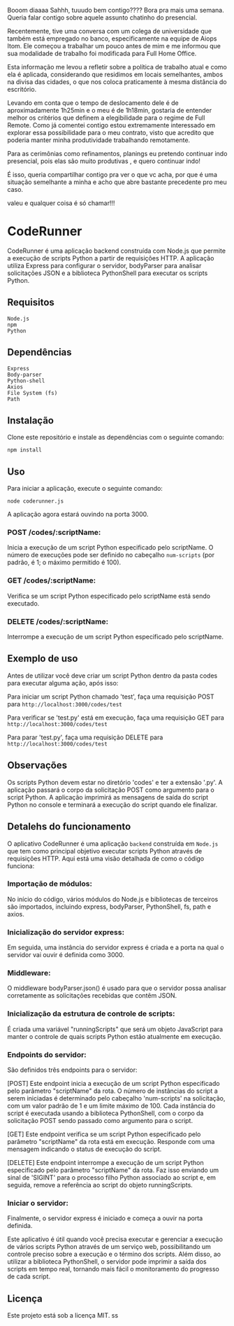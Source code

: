 Booom diaaaa Sahhh, tuuudo bem contigo???? Bora pra mais uma semana.
Queria falar contigo sobre aquele assunto chatinho do presencial.

Recentemente, tive uma conversa com um colega de universidade que também está empregado no banco, especificamente na equipe de Aiops Itom. Ele começou a trabalhar um pouco antes de mim e me informou que sua modalidade de trabalho foi modificada para Full Home Office. 

Esta informação me levou a refletir sobre a política de trabalho atual e como ela é aplicada, considerando que residimos em locais semelhantes, ambos na divisa das cidades, o que nos coloca praticamente à mesma distância do escritório.

Levando em conta que o tempo de deslocamento dele é de aproximadamente 1h25min e o meu é de 1h18min, gostaria de entender melhor os critérios que definem a elegibilidade para o regime de Full Remote. Como já comentei contigo estou extremamente interessado em explorar essa possibilidade para o meu contrato, visto que acredito que poderia manter minha produtividade trabalhando remotamente.

Para as cerimônias como refinamentos, planings eu pretendo continuar indo presencial, pois elas são muito produtivas , e quero continuar indo!

É isso, queria compartilhar contigo pra ver o que vc acha, por que é uma situação semelhante a minha e acho que abre bastante precedente pro meu caso.

valeu e qualquer coisa é só chamar!!!


# CodeRunner

CodeRunner é uma aplicação backend construída com Node.js que permite a execução de scripts Python a partir de requisições HTTP. A aplicação utiliza Express para configurar o servidor, bodyParser para analisar solicitações JSON e a biblioteca PythonShell para executar os scripts Python.

## Requisitos

    Node.js
    npm
    Python

## Dependências

    Express
    Body-parser
    Python-shell
    Axios
    File System (fs)
    Path

## Instalação

Clone este repositório e instale as dependências com o seguinte comando:
```
npm install
```

## Uso

Para iniciar a aplicação, execute o seguinte comando:
```
node coderunner.js
```

A aplicação agora estará ouvindo na porta 3000.


### POST /codes/:scriptName: 

Inicia a execução de um script Python especificado pelo scriptName. O número de execuções pode ser definido no cabeçalho `num-scripts` (por padrão, é 1; o máximo permitido é 100).

### GET /codes/:scriptName: 

Verifica se um script Python especificado pelo scriptName está sendo executado.

### DELETE /codes/:scriptName: 

Interrompe a execução de um script Python especificado pelo scriptName.

## Exemplo de uso

Antes de utilizar você deve criar um script Python dentro da pasta codes para executar alguma ação, após isso:

Para iniciar um script Python chamado 'test', faça uma requisição POST para `http://localhost:3000/codes/test` 

Para verificar se 'test.py' está em execução, faça uma requisição GET para `http://localhost:3000/codes/test` 

Para parar 'test.py', faça uma requisição DELETE para `http://localhost:3000/codes/test`


## Observações

Os scripts Python devem estar no diretório 'codes' e ter a extensão '.py'. A aplicação passará o corpo da solicitação POST como argumento para o script Python. A aplicação imprimirá as mensagens de saída do script Python no console e terminará a execução do script quando ele finalizar.


## Detalehs do funcionamento

O aplicativo CodeRunner é uma aplicação `backend` construída em `Node.js` que tem como principal objetivo executar scripts Python através de requisições HTTP. Aqui está uma visão detalhada de como o código funciona:

### Importação de módulos: 

No início do código, vários módulos do Node.js e bibliotecas de terceiros são importados, incluindo express, bodyParser, PythonShell, fs, path e axios.

### Inicialização do servidor express: 

Em seguida, uma instância do servidor express é criada e a porta na qual o servidor vai ouvir é definida como 3000.

### Middleware: 

O middleware bodyParser.json() é usado para que o servidor possa analisar corretamente as solicitações recebidas que contêm JSON.

### Inicialização da estrutura de controle de scripts:

É criada uma variável "runningScripts" que será um objeto JavaScript para manter o controle de quais scripts Python estão atualmente em execução.

### Endpoints do servidor: 

São definidos três endpoints para o servidor:

[POST] Este endpoint inicia a execução de um script Python especificado pelo parâmetro "scriptName" da rota. O número de instâncias do script a serem iniciadas é determinado pelo cabeçalho 'num-scripts' na solicitação, com um valor padrão de 1 e um limite máximo de 100. Cada instância do script é executada usando a biblioteca PythonShell, com o corpo da solicitação POST sendo passado como argumento para o script.

[GET] Este endpoint verifica se um script Python especificado pelo parâmetro "scriptName" da rota está em execução. Responde com uma mensagem indicando o status de execução do script.

[DELETE] Este endpoint interrompe a execução de um script Python especificado pelo parâmetro "scriptName" da rota. Faz isso enviando um sinal de 'SIGINT' para o processo filho Python associado ao script e, em seguida, remove a referência ao script do objeto runningScripts.

    
### Iniciar o servidor: 

Finalmente, o servidor express é iniciado e começa a ouvir na porta definida.

Este aplicativo é útil quando você precisa executar e gerenciar a execução de vários scripts Python através de um serviço web, possibilitando um controle preciso sobre a execução e o término dos scripts. Além disso, ao utilizar a biblioteca PythonShell, o servidor pode imprimir a saída dos scripts em tempo real, tornando mais fácil o monitoramento do progresso de cada script.

## Licença

Este projeto está sob a licença MIT. ss